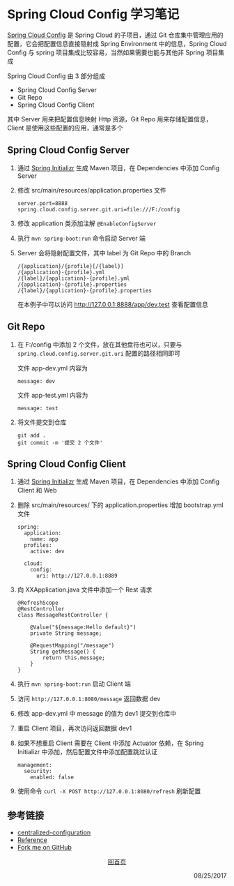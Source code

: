 # Spring Cloud Config 学习笔记

[Spring Cloud Config](http://cloud.spring.io/spring-cloud-config/) 是 Spring Cloud 的子项目，通过 Git 仓库集中管理应用的配置，它会把配置信息直接隐射成 Spring Environment 中的信息，Spring Cloud Config 与 spring 项目集成比较容易，当然如果需要也能与其他非 Spring 项目集成

Spring Cloud Config 由 3 部分组成

- Spring Cloud Config Server
- Git Repo
- Spring Cloud Config Client

其中 Server 用来把配置信息映射 Http 资源，Git Repo 用来存储配置信息，Client 是使用这些配置的应用，通常是多个

## Spring Cloud Config Server

1. 通过 [Spring Initializr](http://start.spring.io) 生成 Maven 项目，在 Dependencies 中添加 Config Server
1. 修改 src/main/resources/application.properties 文件

    ```
    server.port=8888
    spring.cloud.config.server.git.uri=file:///F:/config
    ```
1. 修改 application 类添加注解 ```@EnableConfigServer```
1. 执行 ```mvn spring-boot:run``` 命令启动 Server 端
1. Server 会将隐射配置文件，其中 label 为 Git Repo 中的 Branch

    ```
    /{application}/{profile}[/{label}]
    /{application}-{profile}.yml
    /{label}/{application}-{profile}.yml
    /{application}-{profile}.properties
    /{label}/{application}-{profile}.properties
    ```
    
    在本例子中可以访问 http://127.0.0.1:8888/app/dev,test 查看配置信息
    
## Git Repo

1. 在 F:/config 中添加 2 个文件，放在其他盘符也可以，只要与 ```spring.cloud.config.server.git.uri``` 配置的路径相同即可

    文件 app-dev.yml 内容为
    
    ```
    message: dev
    ```
    
    文件 app-test.yml 内容为
    
    ```
    message: test
    ```

1. 将文件提交到仓库

    ```
    git add .
    git commit -m '提交 2 个文件'
    ```
    
## Spring Cloud Config Client

1. 通过 [Spring Initializr](http://start.spring.io) 生成 Maven 项目，在 Dependencies 中添加 Config Client 和 Web
1. 删除 src/main/resources/ 下的 application.properties 增加 bootstrap.yml 文件

    ```
    spring:
      application:
        name: app
      profiles:
        active: dev

      cloud:
        config:
          uri: http://127.0.0.1:8889
    ```

1. 向 XXApplication.java 文件中添加一个 Rest 请求

    ```
    @RefreshScope
    @RestController
    class MessageRestController {

        @Value("${message:Hello default}")
        private String message;

        @RequestMapping("/message")
        String getMessage() {
            return this.message;
        }
    }
    ```

1. 执行 ```mvn spring-boot:run``` 启动 Client 端
1. 访问 ```http://127.0.0.1:8080/message``` 返回数据 dev
1. 修改 app-dev.yml 中 message 的值为 dev1 提交到仓库中
1. 重启 Client 项目，再次访问返回数据 dev1
1. 如果不想重启 Client 需要在 Client 中添加 Actuator 依赖，在 Spring Initializr 中添加，然后配置文件中添加配置跳过认证

    ```
    management:
      security:
        enabled: false
    ```

1. 使用命令 ```curl -X POST http://127.0.0.1:8080/refresh``` 刷新配置

    
## 参考链接

+ [centralized-configuration](https://spring.io/guides/gs/centralized-configuration)
+ [Reference](http://cloud.spring.io/spring-cloud-static/spring-cloud.html#_spring_cloud_config)
+ [Fork me on GitHub](https://github.com/spring-cloud/spring-cloud-config)

<p style="text-align: center"><a href="/">回首页</a></p>
 
<p align="right">08/25/2017</p>